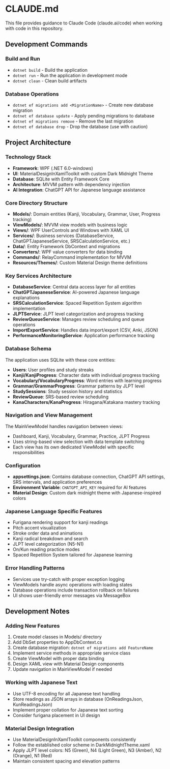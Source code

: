 # CLAUDE.md

This file provides guidance to Claude Code (claude.ai/code) when working with code in this repository.

## Development Commands

### Build and Run
- `dotnet build` - Build the application
- `dotnet run` - Run the application in development mode
- `dotnet clean` - Clean build artifacts

### Database Operations
- `dotnet ef migrations add <MigrationName>` - Create new database migration
- `dotnet ef database update` - Apply pending migrations to database
- `dotnet ef migrations remove` - Remove the last migration
- `dotnet ef database drop` - Drop the database (use with caution)

## Project Architecture

### Technology Stack
- **Framework**: WPF (.NET 6.0-windows)
- **UI**: MaterialDesignInXamlToolkit with custom Dark Midnight Theme
- **Database**: SQLite with Entity Framework Core
- **Architecture**: MVVM pattern with dependency injection
- **AI Integration**: ChatGPT API for Japanese language assistance

### Core Directory Structure
- **Models/**: Domain entities (Kanji, Vocabulary, Grammar, User, Progress tracking)
- **ViewModels/**: MVVM view models with business logic
- **Views/**: WPF UserControls and Windows with XAML UI
- **Services/**: Business services (DatabaseService, ChatGPTJapaneseService, SRSCalculationService, etc.)
- **Data/**: Entity Framework DbContext and migrations
- **Converters/**: WPF value converters for data binding
- **Commands/**: RelayCommand implementation for MVVM
- **Resources/Themes/**: Custom Material Design theme definitions

### Key Services Architecture
- **DatabaseService**: Central data access layer for all entities
- **ChatGPTJapaneseService**: AI-powered Japanese language explanations
- **SRSCalculationService**: Spaced Repetition System algorithm implementation
- **JLPTService**: JLPT level categorization and progress tracking
- **ReviewQueueService**: Manages review scheduling and queue operations
- **ImportExportService**: Handles data import/export (CSV, Anki, JSON)
- **PerformanceMonitoringService**: Application performance tracking

### Database Schema
The application uses SQLite with these core entities:
- **Users**: User profiles and study streaks
- **Kanji/KanjiProgress**: Character data with individual progress tracking
- **Vocabulary/VocabularyProgress**: Word entries with learning progress
- **Grammar/GrammarProgress**: Grammar patterns by JLPT level
- **StudySessions**: Study session history and statistics
- **ReviewQueue**: SRS-based review scheduling
- **KanaCharacters/KanaProgress**: Hiragana/Katakana mastery tracking

### Navigation and View Management
The MainViewModel handles navigation between views:
- Dashboard, Kanji, Vocabulary, Grammar, Practice, JLPT Progress
- Uses string-based view selection with data template switching
- Each view has its own dedicated ViewModel with specific responsibilities

### Configuration
- **appsettings.json**: Contains database connection, ChatGPT API settings, SRS intervals, and application preferences
- **Environment Variable**: `CHATGPT_API_KEY` required for AI features
- **Material Design**: Custom dark midnight theme with Japanese-inspired colors

### Japanese Language Specific Features
- Furigana rendering support for kanji readings
- Pitch accent visualization
- Stroke order data and animations
- Kanji radical breakdown and search
- JLPT level categorization (N5-N1)
- On/Kun reading practice modes
- Spaced Repetition System tailored for Japanese learning

### Error Handling Patterns
- Services use try-catch with proper exception logging
- ViewModels handle async operations with loading states
- Database operations include transaction rollback on failures
- UI shows user-friendly error messages via MessageBox

## Development Notes

### Adding New Features
1. Create model classes in Models/ directory
2. Add DbSet properties to AppDbContext.cs
3. Create database migration: `dotnet ef migrations add FeatureName`
4. Implement service methods in appropriate service class
5. Create ViewModel with proper data binding
6. Design XAML view with Material Design components
7. Update navigation in MainViewModel if needed

### Working with Japanese Text
- Use UTF-8 encoding for all Japanese text handling
- Store readings as JSON arrays in database (OnReadingsJson, KunReadingsJson)
- Implement proper collation for Japanese text sorting
- Consider furigana placement in UI design

### Material Design Integration
- Use MaterialDesignInXamlToolkit components consistently
- Follow the established color scheme in DarkMidnightTheme.xaml
- Apply JLPT level colors: N5 (Green), N4 (Light Green), N3 (Amber), N2 (Orange), N1 (Red)
- Maintain consistent spacing and elevation patterns